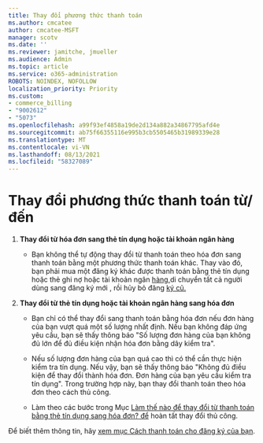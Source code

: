 ```yaml
---
title: Thay đổi phương thức thanh toán
ms.author: cmcatee
author: cmcatee-MSFT
manager: scotv
ms.date: ''
ms.reviewer: jamitche, jmueller
ms.audience: Admin
ms.topic: article
ms.service: o365-administration
ROBOTS: NOINDEX, NOFOLLOW
localization_priority: Priority
ms.custom:
- commerce_billing
- "9002612"
- "5073"
ms.openlocfilehash: a99f93ef4858a19de2d134a882a34867795afd4e
ms.sourcegitcommit: ab75f66355116e995b3cb5505465b31989339e28
ms.translationtype: MT
ms.contentlocale: vi-VN
ms.lasthandoff: 08/13/2021
ms.locfileid: "58327089"
---
```

# <a name="change-payment-method-fromto"></a>Thay đổi phương thức thanh toán từ/đến

1. **Thay đổi từ hóa đơn sang thẻ tín dụng hoặc tài khoản ngân hàng**

    - Bạn không thể tự động thay đổi từ thanh toán theo hóa đơn sang thanh toán bằng một phương thức thanh toán khác. Thay vào [](https://docs.microsoft.com/microsoft-365/commerce/try-or-buy-microsoft-365#buy-a-different-subscription) đó, bạn phải mua một đăng ký khác được thanh toán bằng thẻ tín dụng hoặc thẻ ghi nợ hoặc tài khoản ngân [hàng,](https://docs.microsoft.com/microsoft-365/commerce/subscriptions/move-users-different-subscription)di chuyển tất cả người dùng sang đăng ký mới , rồi hủy bỏ đăng [ký cũ.](https://docs.microsoft.com/microsoft-365/commerce/subscriptions/cancel-your-subscription)

2. **Thay đổi từ thẻ tín dụng hoặc tài khoản ngân hàng sang hóa đơn**

    - Bạn chỉ có thể thay đổi sang thanh toán bằng hóa đơn nếu đơn hàng của bạn vượt quá một số lượng nhất định. Nếu bạn không đáp ứng yêu cầu, bạn sẽ thấy thông báo "Số lượng đơn hàng của bạn không đủ lớn để đủ điều kiện nhận hóa đơn bằng dây kiểm tra".

    - Nếu số lượng đơn hàng của bạn quá cao thì có thể cần thực hiện kiểm tra tín dụng. Nếu vậy, bạn sẽ thấy thông báo "Không đủ điều kiện để thay đổi thành hóa đơn. Đơn hàng của bạn yêu cầu kiểm tra tín dụng". Trong trường hợp này, bạn thay đổi thanh toán theo hóa đơn theo cách thủ công.

    - Làm theo các bước trong Mục [Làm thế nào để thay đổi từ thanh toán bằng thẻ tín dụng sang hóa đơn? để](how-do-i-change-from-credit-card-payments-to-invoice.md) hoàn tất thay đổi thủ công.

Để biết thêm thông tin, hãy [xem mục Cách thanh toán cho đăng ký của bạn](https://docs.microsoft.com/microsoft-365/commerce/billing-and-payments/pay-for-your-subscription).
